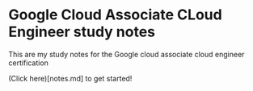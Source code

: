 # Google Cloud Associate CLoud Engineer study notes

This are my study notes for the Google cloud associate cloud engineer certification

(Click here)[notes.md] to get started!